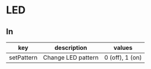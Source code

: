 # LED

## In

| key        | description          | values          |
|------------|----------------------|-----------------|
| setPattern | Change LED pattern   | 0 (off), 1 (on) |
